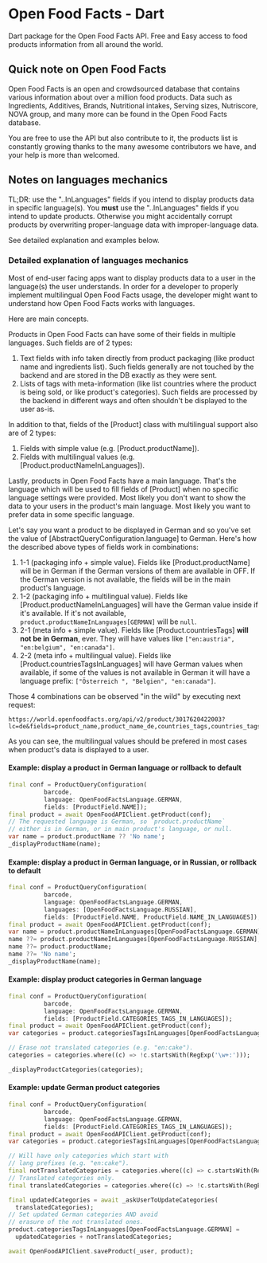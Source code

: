 # Open Food Facts - Dart

Dart package for the Open Food Facts API. Free and Easy access to food products information from all around the world.

## Quick note on Open Food Facts

Open Food Facts is an open and crowdsourced database that contains various information about over a million food products. Data such as Ingredients, Additives, Brands, Nutritional intakes, Serving sizes, Nutriscore, NOVA group, and many more can be found in the Open Food Facts database.

You are free to use the API but also contribute to it, the products list is constantly growing thanks to the many awesome contributors we have, and your help is more than welcomed.

## Notes on languages mechanics

TL;DR: use the "..InLanguages" fields if you intend to display products data in
specific language(s). You __must__ use the "..InLanguages" fields if you intend
to update products. Otherwise you might accidentally corrupt products by
overwriting proper-language data with improper-language data.

See detailed explanation and examples below.

### Detailed explanation of languages mechanics

Most of end-user facing apps want to display products data to a user in
the language(s) the user understands.
In order for a developer to properly implement multilingual Open Food Facts
usage, the developer might want to understand how Open Food Facts works with
languages.

Here are main concepts.

Products in Open Food Facts can have some of their fields in multiple
languages. Such fields are of 2 types:

1. Text fields with info taken directly from product packaging
   (like product name and ingredients list). Such fields generally are
   not touched by the backend and are stored in the DB exactly as they
   were sent.
2. Lists of tags with meta-information (like list countries where the product is
   being sold, or like product's categories). Such fields are processed
   by the backend in different ways and often shouldn't be displayed to
   the user as-is.

In addition to that, fields of the [Product] class with multilingual
support also are of 2 types:

1. Fields with simple value (e.g. [Product.productName]).
2. Fields with multilingual values (e.g. [Product.productNameInLanguages]).

Lastly, products in Open Food Facts have a main language. That's the
language which will be used to fill fields of [Product] when no specific
language settings were provided.
Most likely you don't want to show the data to your users in the product's
main language. Most likely you want to prefer data in some specific
language.

Let's say you want a product to be displayed in German and
so you've set the value of [AbstractQueryConfiguration.language] to German.
Here's how the described above types of fields work in combinations:

1. 1-1 (packaging info + simple value).
   Fields like [Product.productName] will be in German if the German
   versions of them are available in OFF.
   If the German version is not available, the fields will be in the main
   product's language.
2. 1-2 (packaging info + multilingual value).
   Fields like [Product.productNameInLanguages] will have the German value
   inside if it's available.
   If it's not available, `product.productNameInLanguages[GERMAN]`
   will be `null`.
3. 2-1 (meta info + simple value).
   Fields like [Product.countriesTags] __will not be in German__, ever.
   They will have values like `["en:austria", "en:belgium", "en:canada"]`.
4. 2-2 (meta info + multilingual value).
   Fields like [Product.countriesTagsInLanguages] will have German values
   when available, if some of the values is not available in German it
   will have a language prefix: `["Österreich ", "Belgien", "en:canada"]`.

Those 4 combinations can be observed "in the wild" by
executing next request:

```url
https://world.openfoodfacts.org/api/v2/product/3017620422003?lc=de&fields=product_name,product_name_de,countries_tags,countries_tags_de
```

As you can see, the multilingual values should be prefered in most cases
when product's data is displayed to a user.

#### Example: display a product in German language or rollback to default

```dart
final conf = ProductQueryConfiguration(
          barcode,
          language: OpenFoodFactsLanguage.GERMAN,
          fields: [ProductField.NAME]);
final product = await OpenFoodAPIClient.getProduct(conf);
// The requested language is German, so `product.productName`
// either is in German, or in main product's language, or null.
var name = product.productName ?? 'No name';
_displayProductName(name);
```

#### Example: display a product in German language, or in Russian, or rollback to default

```dart
final conf = ProductQueryConfiguration(
          barcode,
          language: OpenFoodFactsLanguage.GERMAN,
          languages: [OpenFoodFactsLanguage.RUSSIAN],
          fields: [ProductField.NAME, ProductField.NAME_IN_LANGUAGES]);
final product = await OpenFoodAPIClient.getProduct(conf);
var name = product.productNameInLanguages[OpenFoodFactsLanguage.GERMAN];
name ??= product.productNameInLanguages[OpenFoodFactsLanguage.RUSSIAN];
name ??= product.productName;
name ??= 'No name';
_displayProductName(name);
```

#### Example: display product categories in German language

```dart
final conf = ProductQueryConfiguration(
          barcode,
          language: OpenFoodFactsLanguage.GERMAN,
          fields: [ProductField.CATEGORIES_TAGS_IN_LANGUAGES]);
final product = await OpenFoodAPIClient.getProduct(conf);
var categories = product.categoriesTagsInLanguages[OpenFoodFactsLanguage.GERMAN];

// Erase not translated categories (e.g. "en:cake").
categories = categories.where((c) => !c.startsWith(RegExp('\w+:')));

_displayProductCategories(categories);
```

#### Example: update German product categories

```dart
final conf = ProductQueryConfiguration(
          barcode,
          language: OpenFoodFactsLanguage.GERMAN,
          fields: [ProductField.CATEGORIES_TAGS_IN_LANGUAGES]);
final product = await OpenFoodAPIClient.getProduct(conf);
var categories = product.categoriesTagsInLanguages[OpenFoodFactsLanguage.GERMAN];

// Will have only categories which start with
// lang prefixes (e.g. "en:cake").
final notTranslatedCategories = categories.where((c) => c.startsWith(RegExp('\w+:')));
// Translated categories only.
final translatedCategories = categories.where((c) => !c.startsWith(RegExp('\w+:')));

final updatedCategories = await _askUserToUpdateCategories(
  translatedCategories);
// Set updated German categories AND avoid
// erasure of the not translated ones.
product.categoriesTagsInLanguages[OpenFoodFactsLanguage.GERMAN] =
  updatedCategories + notTranslatedCategories;

await OpenFoodAPIClient.saveProduct(_user, product);
```
